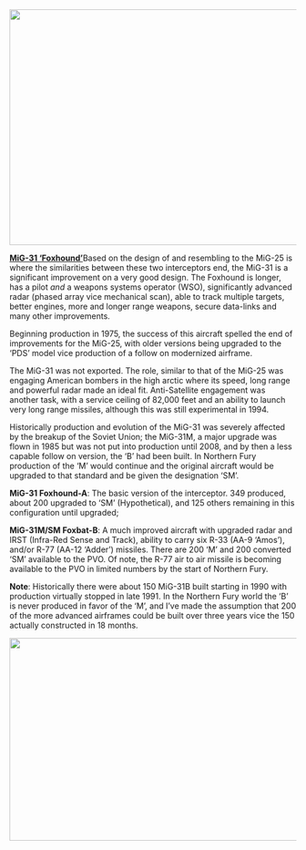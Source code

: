 <img src="/assets\images\warsaw\su\air\mig31\media\image1.jpg" style="width:6.5in;height:4.31597in" />

[**MiG-31
‘Foxhound’**](https://www.fighter-planes.com/info/mig31_foxhound.htm)Based
on the design of and resembling to the MiG-25 is where the similarities
between these two interceptors end, the MiG-31 is a significant
improvement on a very good design. The Foxhound is longer, has a pilot
*and* a weapons systems operator (WSO), significantly advanced radar
(phased array vice mechanical scan), able to track multiple targets,
better engines, more and longer range weapons, secure data-links and
many other improvements.

Beginning production in 1975, the success of this aircraft spelled the
end of improvements for the MiG-25, with older versions being upgraded
to the ‘PDS’ model vice production of a follow on modernized airframe.

The MiG-31 was not exported. The role, similar to that of the MiG-25 was
engaging American bombers in the high arctic where its speed, long range
and powerful radar made an ideal fit. Anti-Satellite engagement was
another task, with a service ceiling of 82,000 feet and an ability to
launch very long range missiles, although this was still experimental in
1994.

Historically production and evolution of the MiG-31 was severely
affected by the breakup of the Soviet Union; the MiG-31M, a major
upgrade was flown in 1985 but was not put into production until 2008,
and by then a less capable follow on version, the ‘B’ had been built. In
Northern Fury production of the ‘M’ would continue and the original
aircraft would be upgraded to that standard and be given the designation
‘SM’.

**MiG-31 Foxhound-A**: The basic version of the interceptor. 349
produced, about 200 upgraded to ‘SM’ (Hypothetical), and 125 others
remaining in this configuration until upgraded;

**MiG-31M/SM Foxbat-B**: A much improved aircraft with upgraded radar
and IRST (Infra-Red Sense and Track), ability to carry six R-33 (AA-9
‘Amos’), and/or R-77 (AA-12 ‘Adder’) missiles. There are 200 ‘M’ and 200
converted ‘SM’ available to the PVO. Of note, the R-77 air to air
missile is becoming available to the PVO in limited numbers by the start
of Northern Fury.

**Note**: Historically there were about 150 MiG-31B built starting in
1990 with production virtually stopped in late 1991. In the Northern
Fury world the ‘B’ is never produced in favor of the ‘M’, and I’ve made
the assumption that 200 of the more advanced airframes could be built
over three years vice the 150 actually constructed in 18 months.

<img src="/assets\images\warsaw\su\air\mig31\media\image2.jpg" style="width:6.5in;height:3.70486in" />
